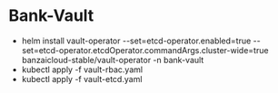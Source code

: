 # Bank-Vault

* helm install vault-operator --set=etcd-operator.enabled=true --set=etcd-operator.etcdOperator.commandArgs.cluster-wide=true banzaicloud-stable/vault-operator -n bank-vault
* kubectl apply -f vault-rbac.yaml
* kubectl apply -f vault-etcd.yaml


